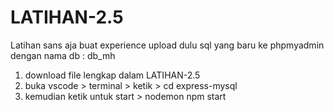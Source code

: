 # LATIHAN-2.5
Latihan sans aja buat experience  upload dulu sql yang baru ke phpmyadmin dengan nama db : db_mh  
1. download file lengkap dalam LATIHAN-2.5
2. buka vscode > terminal > ketik > cd express-mysql
3. kemudian ketik untuk start > nodemon npm start
